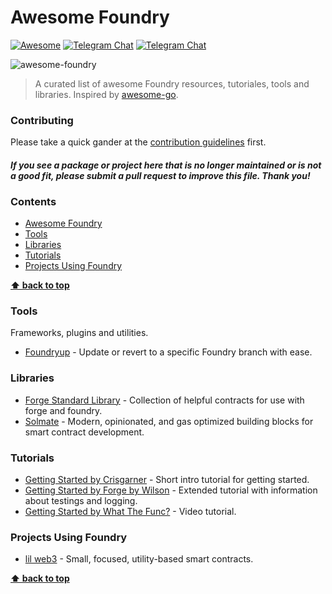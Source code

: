 # Awesome Foundry

[![Awesome](https://cdn.rawgit.com/sindresorhus/awesome/d7305f38d29fed78fa85652e3a63e154dd8e8829/media/badge.svg)](https://github.com/sindresorhus/awesome)
[![Telegram Chat](https://img.shields.io/endpoint?color=neon&url=https%3A%2F%2Ftg.sumanjay.workers.dev%2Ffoundry_rs)](https://t.me/foundry_rs) [![Telegram Chat](https://img.shields.io/endpoint?color=neon&url=https%3A%2F%2Ftg.sumanjay.workers.dev%2Ffoundry_support)](https://t.me/foundry_support)

[//]: # ([![Track Awesome List]&#40;https://www.trackawesomelist.com/badge.svg&#41;]&#40;https://www.trackawesomelist.com/avelino/awesome-go/&#41;)

<img align="center" src="https://mirror.xyz/_next/image?url=https%3A%2F%2Fimages.mirror-media.xyz%2Fpublication-images%2Fkt99mFtZZ1Gl2ZbWGNI3J.png&w=3840&q=90" alt="awesome-foundry" title="awesome-foundry" />


> A curated list of awesome Foundry resources, tutoriales, tools and libraries. Inspired by [awesome-go](https://github.com/avelino/awesome-go).


### Contributing 

Please take a quick gander at the [contribution guidelines](https://github.com/crisgarner/awesome-foundry/blob/main/CONTRIBUTING.md) first. 

[//]: # (Thanks to all [contributors]&#40;https://github.com/crisgarner/awesome-foundry/graphs/contributors&#41;; you rock!)

#### *If you see a package or project here that is no longer maintained or is not a good fit, please submit a pull request to improve this file. Thank you!*

### Contents

- [Awesome Foundry](#awesome-foundry)
- [Tools](#tools)
- [Libraries](#libraries)
- [Tutorials](#tutorials)
- [Projects Using Foundry](#projects-using-foundry)

**[⬆ back to top](#contents)**

### Tools
Frameworks, plugins and utilities.

- [Foundryup](https://github.com/gakonst/foundry/tree/master/foundryup) - Update or revert to a specific Foundry branch with ease.

### Libraries
- [Forge Standard Library](https://github.com/brockelmore/forge-std/) - Collection of helpful contracts for use with forge and foundry.
- [Solmate](https://github.com/Rari-Capital/solmate) - Modern, opinionated, and gas optimized building blocks for smart contract development.


### Tutorials

- [Getting Started by Crisgarner](https://mirror.xyz/crisgarner.eth/BhQzl33tthkJJ3Oh2ehAD_2FXGGlMupKlrUUcDk0ALA) - Short intro tutorial for getting started. 
- [Getting Started by Forge by Wilson](https://w.mirror.xyz/mOUlpgkWA178HNUW7xR20TdbGRV6dMid7uChqxf9) - Extended tutorial with information about testings and logging.
- [Getting Started by What The Func?](https://youtu.be/wqFnif_6Mbc) - Video tutorial.

### Projects Using Foundry
- [lil web3](https://github.com/m1guelpf/lil-web3/) - Small, focused, utility-based smart contracts.

**[⬆ back to top](#contents)**
